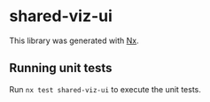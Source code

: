 # shared-viz-ui

This library was generated with [Nx](https://nx.dev).

## Running unit tests

Run `nx test shared-viz-ui` to execute the unit tests.
